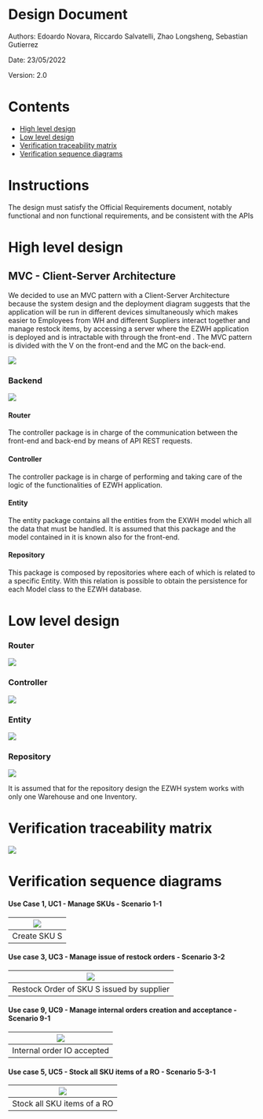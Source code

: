 # Design Document

Authors: Edoardo Novara, Riccardo Salvatelli, Zhao Longsheng, Sebastian Gutierrez

Date: 23/05/2022

Version: 2.0

# Contents

- [High level design](#package-diagram)
- [Low level design](#class-diagram)
- [Verification traceability matrix](#verification-traceability-matrix)
- [Verification sequence diagrams](#verification-sequence-diagrams)

# Instructions

The design must satisfy the Official Requirements document, notably functional and non functional requirements, and be consistent with the APIs

# High level design

## **MVC - Client-Server Architecture**

We decided to use an MVC pattern with a Client-Server Architecture because the system design and the deployment diagram suggests that the application will be run in different devices simultaneously which makes easier to Employees from WH and different Suppliers interact together and manage restock items, by accessing a server where the EZWH application is deployed and is intractable with through the front-end . The MVC pattern is divided with the V on the front-end and the MC on the back-end.

![](images/Architecture.PNG)

### **Backend**

![](images/Backend.PNG)

#### Router

The controller package is in charge of the communication between the front-end and back-end by means of API REST requests.

#### Controller

The controller package is in charge of performing and taking care of the logic of the functionalities of EZWH application.

#### Entity

The entity package contains all the entities from the EXWH model which all the data that must be handled. It is assumed that this package and the model contained in it is known also for the front-end.

#### Repository

This package is composed by repositories where each of which is related to a specific Entity. With this relation is possible to obtain the persistence for each Model class to the EZWH database.

# Low level design

### Router

![](images/Router%20class%20diagram.jpg)

### Controller

![](images/Controller%20class%20diagram.jpg)

### Entity

![](images/Entity%20class%20diagram.jpg)

### Repository

![](images/Repository%20class%20diagram.jpg)

It is assumed that for the repository design the EZWH system works with only one Warehouse and one Inventory.

# Verification traceability matrix

![](images/TraceabilityMatrix.png)

# Verification sequence diagrams

#### Use Case 1, UC1 - Manage SKUs - Scenario 1-1
| ![](images/SeqDiag_S1.1.jpg) |
| :------------------------------------------: |
|  Create SKU S   |

#### Use case 3, UC3 - Manage issue of restock orders - Scenario 3-2
| ![](images/Sequence_Diagram_Scenario3-2.png) |
| :------------------------------------------: |
|  Restock Order of SKU S issued by supplier   |

#### Use case 9, UC9 - Manage internal orders creation and acceptance - Scenario 9-1

| ![](images/Internal%20Order%20IO%20accepted%20Sequence%20Diagram.jpg) |
| :-------------------------------------------------------------------: |
|                      Internal order IO accepted                       |

#### Use case 5, UC5 - Stock all SKU items of a RO - Scenario 5-3-1
| ![](images/Sequence%20Diagram%205.3.1.jpg) |
| :----------------------------------------: |
|        Stock all SKU items of a RO         |
